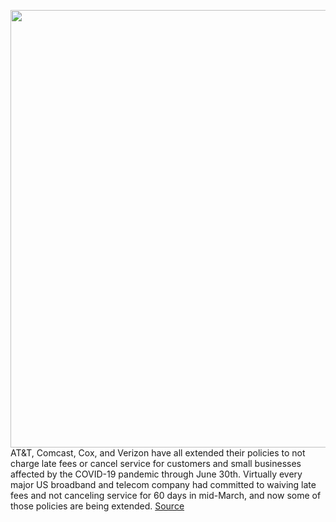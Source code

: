 <img src='https://cdn.vox-cdn.com/thumbor/4Cfw9YZAZ5Q_2Dk-UkhTGXvLmNw=/0x0:2040x1360/1200x800/filters:focal(857x517:1183x843)/cdn.vox-cdn.com/uploads/chorus_image/image/66716919/acastro_200109_1777_verizon_0003.0.0.jpg' width='700px' /><br/>
AT&T, Comcast, Cox, and Verizon have all extended their policies to not charge late fees or cancel service for customers and small businesses affected by the COVID-19 pandemic through June 30th. Virtually every major US broadband and telecom company had committed to waiving late fees and not canceling service for 60 days in mid-March, and now some of those policies are being extended.
<a href='https://www.theverge.com/2020/4/27/21238841/verizon-policy-waive-late-fees-no-cancelation-covid-19-pandemic-june-30th'> Source <a/>